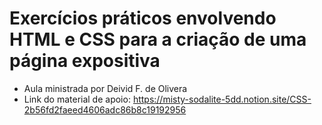 # Exercícios práticos envolvendo HTML e CSS para a criação de uma página expositiva 

- Aula ministrada por Deivid F. de Olivera 
- Link do material de apoio: https://misty-sodalite-5dd.notion.site/CSS-2b56fd2faeed4606adc86b8c19192956
